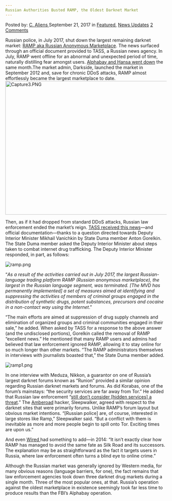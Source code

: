 ```yaml
---
Russian Authorities Busted RAMP, the Oldest Darknet Market
---
```

<article class="post-listing post-22664 post type-post status-publish format-standard has-post-thumbnail hentry category-deepdot-news category-news-updates tag-authorities tag-busted tag-darknet tag-market tag-oldest tag-ramp tag-russian">
    <div class="post-inner">
        <span>Posted by: <a href="https://www.deepdotweb.com/author/caliens/" title="">C. Aliens </a></span>
    <span>September 21, 2017</span>
    <span>in <a href="https://www.deepdotweb.com/category/deepdot-news/" rel="category tag">Featured</a>, <a href="https://www.deepdotweb.com/category/news-updates/" rel="category tag">News Updates</a></span>
    <span><a href="https://www.deepdotweb.com/2017/09/21/russian-authorities-busted-ramp-oldest-darknet-market/#comments">2 Comments</a></span>
    </p>
    <div class="clear"></div>
    <div class="entry">
    <p>Russian police, in July 2017, shut down the largest remaining darknet market: <a href="https://www.deepdotweb.com/marketplace-directory/listing/ramp-russian-anonymous-marketplace">RAMP aka Russian Anonymous Marketplace</a>. The news surfaced through an official document provided to TASS, a Russian news agency. In July, RAMP went offline for an abnormal and unexpected period of time, naturally distilling fear amongst users. <a href="https://www.deepdotweb.com/2017/07/20/globally-coordinated-operation-just-took-alphabay-hansa/">Alphabay and Hansa went down</a> the same month.The market admin, Darkside, launched the market in September 2012 and, save for chronic DDoS attacks, RAMP almost effortlessly became the largest marketplace to date.<img class="wp-image-22665 aligncenter" src="https://www.deepdotweb.com/wp-content/uploads/2017/09/capture3-png.png" alt="Capture3.PNG" width="684" height="417" /></p>
    <p>Then, as if it had dropped from standard DDoS attacks, Russian law enforcement ended the market’s reign. <a href="http://tass.ru/proisshestviya/4572560">TASS received this news</a>—and official documentation—thanks to a question directed towards Deputy Interior Minister Mikhail Vanichkin by State Duma member Anton Gorelkin. The State Duma member asked the Deputy Interior Minister about steps taken to combat internet drug trafficking. The Deputy Interior Minister responded, in part, as follows:</p>
    <p><img class="wp-image-22666" src="https://www.deepdotweb.com/wp-content/uploads/2017/09/ramp-png.png" alt="ramp.png" srcset="https://www.deepdotweb.com/wp-content/uploads/2017/09/ramp-png.png 1181w, https://www.deepdotweb.com/wp-content/uploads/2017/09/ramp-png-300x151.png 300w, https://www.deepdotweb.com/wp-content/uploads/2017/09/ramp-png-1024x514.png 1024w, https://www.deepdotweb.com/wp-content/uploads/2017/09/ramp-png-660x330.png 660w" sizes="(max-width: 1181px) 100vw, 1181px" /></p>
    <p>&#8220;<em>As a result of the activities carried out in July 2017, the largest Russian-language trading platform RAMP (Russian anonymous marketplace), the largest in the Russian language segment, was terminated. [The MVD has permanently implemented] a set of measures aimed at identifying and suppressing the activities of members of criminal groups engaged in the distribution of synthetic drugs, potent substances, precursors and cocaine in a non-contact way using the Internet</em>.”</p>
    <p>&#8220;The main efforts are aimed at suppression of drug supply channels and elimination of organized groups and criminal communities engaged in their sale,” he added. When asked by TASS for a response to the above answer (and the undisclosed portions), Gorelkin called the removal of RAMP “excellent news.” He mentioned that many RAMP users and admins had believed that law enforcement ignored RAMP, allowing it to stay online for so much longer than other markets. ”The RAMP administrators themselves in interviews with journalists boasted that,” the State Duma member added.</p>
    <p><img class="wp-image-22667" src="https://www.deepdotweb.com/wp-content/uploads/2017/09/ramp1-png.png" alt="ramp1.png" srcset="https://www.deepdotweb.com/wp-content/uploads/2017/09/ramp1-png.png 1182w, https://www.deepdotweb.com/wp-content/uploads/2017/09/ramp1-png-300x176.png 300w, https://www.deepdotweb.com/wp-content/uploads/2017/09/ramp1-png-1024x601.png 1024w" sizes="(max-width: 1182px) 100vw, 1182px" /></p>
    <p>In one interview with Meduza, Nikkon, a guarantor on one of Russia’s largest darknet forums known as “Runion” provided a similar opinion regarding Russian darknet markets and forums. As did Korabas, one of the forum’s mainstays: &#8220;the security services are far away from Tor.” He added that Russian law enforcement “<a href="https://www.deepdotweb.com/2016/11/06/russian-dnm-forum-vendors-interviewed/">still don’t consider [hidden services] a threat</a>.” The <a href="https://www.deepdotweb.com/marketplace-directory/listing/amberoad">Amberoad</a> hacker, Sleepwalker, agreed with respect to the darknet sites that were primarily forums. Unlike RAMP’s forum layout but obvious market intentions. &#8220;[Russian police] are, of course, interested in large stores like Ramp,” Sleepwalker said. “But a conflict with them is inevitable as more and more people begin to spill onto Tor. Exciting times are upon us.&#8221;</p>
    <p>And even <a href="https://www.wired.com/2014/11/oldest-drug-market-is-russian/">Wired </a>had something to add—in 2014: “It isn&#8217;t exactly clear how RAMP has managed to avoid the same fate as Silk Road and its successors. The explanation may be as straightforward as the fact it targets users in Russia, where law enforcement often turns a blind eye to online crime.”</p>
    <p>Although the Russian market was generally ignored by Western media, for many obvious reasons (language barriers, for one), the fact remains that law enforcement agencies took down three darknet drug markets during a single month. Three of the most popular ones, at that. Russia’s operation against the oldest marketplace in existence seemingly took far less time to produce results than the FBI’s Alphabay operation.</p>
    </div>
    <span style="display:none"><a href="https://www.deepdotweb.com/tag/authorities/" rel="tag">authorities</a> <a href="https://www.deepdotweb.com/tag/busted/" rel="tag">busted</a> <a href="https://www.deepdotweb.com/tag/darknet/" rel="tag">darknet</a> <a href="https://www.deepdotweb.com/tag/market/" rel="tag">market</a> <a href="https://www.deepdotweb.com/tag/oldest/" rel="tag">oldest</a> <a href="https://www.deepdotweb.com/tag/ramp/" rel="tag">ramp</a> <a href="https://www.deepdotweb.com/tag/russian/" rel="tag">russian</a></span> <span style="display:none" class="updated">2017-09-21</span>
    <div style="display:none" class="vcard author" itemprop="author" itemscope itemtype="http://schema.org/Person"><strong class="fn" itemprop="name"><a href="https://www.deepdotweb.com/author/caliens/" title="Posts by C. Aliens" rel="author">C. Aliens</a></strong></div>
    </div>
</article>

